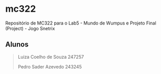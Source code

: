 # mc322
Repositório de MC322 para o Lab5 - Mundo de Wumpus e Projeto Final (Project) - Jogo Snetrix
## Alunos
> Luiza Coelho de Souza 247257
> 
> Pedro Sader Azevedo 243245
